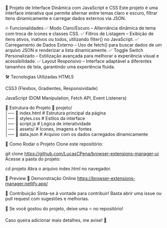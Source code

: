 🚀 Projeto de Interface Dinâmica com JavaScript e CSS
Este projeto é uma interface interativa que permite alternar entre temas claro e escuro, filtrar itens dinamicamente e carregar dados externos via JSON.

🔥 Funcionalidades
✅ Modo Claro/Escuro – Alternância dinâmica de tema com troca de ícones e classes CSS.
✅ Filtros de Listagem – Exibição de itens ativos, inativos ou todos, utilizando filter() no JavaScript.
✅ Carregamento de Dados Externo – Uso de fetch() para buscar dados de um arquivo JSON e renderizar a lista dinamicamente.
✅ Toggle Switch Personalizado – Estilização avançada para melhorar a experiência visual e acessibilidade.
✅ Layout Responsivo – Interface adaptável a diferentes tamanhos de tela, garantindo uma experiência fluida.

🛠️ Tecnologias Utilizadas
HTML5

CSS3 (Flexbox, Gradientes, Responsividade)

JavaScript (DOM Manipulation, Fetch API, Event Listeners)

📂 Estrutura do Projeto
📁 projeto/ <br>
│── 📄 index.html       # Estrutura principal da página <br>
│── 📄 styles.css       # Estilos da interface <br>
│── 📄 script.js        # Lógica de interatividade <br>
│── 📂 assets/          # Ícones, imagens e fontes <br>
│── 📄 data.json        # Arquivo com os dados carregados dinamicamente <br>

🚀 Como Rodar o Projeto
Clone este repositório:

git clone https://github.com/LucasCPena/browser-extensions-manager-ui
Acesse a pasta do projeto:

cd projeto
Abra o arquivo index.html no navegador.

📸 Preview
🔗 Demonstração Online https://browser-extensions-manager.netlify.app/

🤝 Contribuição
Sinta-se à vontade para contribuir! Basta abrir uma issue ou pull request com sugestões e melhorias.

📌 Se você gostou do projeto, deixe uma ⭐ no repositório!

Caso queira adicionar mais detalhes, me avise! 🚀
